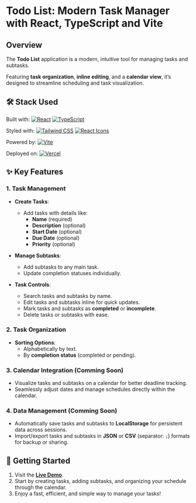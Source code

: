 # Todo List: Modern Task Manager with React, TypeScript and Vite

## Overview

The **Todo List** application is a modern, intuitive tool for managing tasks and subtasks.

Featuring **task organization**, **inline editing**, and a **calendar view**, it’s designed to streamline scheduling and task visualization.

## 🛠️ Stack Used

Built with:
[![React](https://img.shields.io/badge/react-%2320232a.svg?style=for-the-badge&logo=react&logoColor=%2361DAFB)](https://reactjs.org/) [![TypeScript](https://img.shields.io/badge/typescript-%23007ACC.svg?style=for-the-badge&logo=typescript&logoColor=white)](https://www.typescriptlang.org/)

Styled with:
[![Tailwind CSS](https://img.shields.io/badge/tailwindcss-%2338B2AC.svg?style=for-the-badge&logo=tailwind-css&logoColor=white)](https://tailwindcss.com/) [![React Icons](https://img.shields.io/badge/react--icons-%23E53E3E.svg?style=for-the-badge&logo=react&logoColor=white)](https://react-icons.github.io/react-icons)

Powered by:
[![Vite](https://img.shields.io/badge/vite-%23646CFF.svg?style=for-the-badge&logo=vite&logoColor=white)](https://vitejs.dev/)

Deployed on:
[![Vercel](https://img.shields.io/badge/vercel-%23000000.svg?style=for-the-badge&logo=vercel&logoColor=white)](https://vercel.com/)

## ✨ Key Features

### 1. **Task Management**

- **Create Tasks**:

  - Add tasks with details like:
    - **Name** (required)
    - **Description** (optional)
    - **Start Date** (optional)
    - **Due Date** (optional)
    - **Priority** (optional)

- **Manage Subtasks**:

  - Add subtasks to any main task.
  - Update completion statuses individually.

- **Task Controls**:
  - Search tasks and subtasks by name.
  - Edit tasks and subtasks inline for quick updates.
  - Mark tasks and subtasks as **completed** or **incomplete**.
  - Delete tasks or subtasks with ease.

### 2. **Task Organization**

- **Sorting Options**:
  - Alphabetically by text.
  - By **completion status** (completed or pending).

### 3. **Calendar Integration** (Comming Soon)

- Visualize tasks and subtasks on a calendar for better deadline tracking.
- Seamlessly adjust dates and manage schedules directly within the calendar.

### 4. **Data Management** (Comming Soon)

- Automatically save tasks and subtasks to **LocalStorage** for persistent data across sessions.
- Import/export tasks and subtasks in **JSON** or **CSV** (separator: `;`) formats for backup or sharing.

## 🚀 Getting Started

1. Visit the **[Live Demo](https://todo-list-react-v-2.vercel.app)**.
2. Start by creating tasks, adding subtasks, and organizing your schedule through the calendar.
3. Enjoy a fast, efficient, and simple way to manage your tasks!

